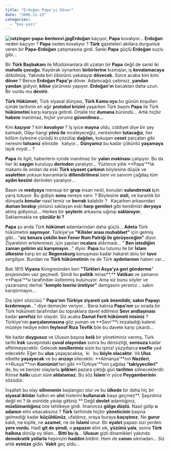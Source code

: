 ```yaml
---
title: "Erdoğan Papa'yı Döver"
date: "2006-11-23"
categories: 
  - "bas-yazi"
---
```


**![ratzinger-papa-bentoxvi.jpg](/uploads/2006/11/ratzinger-papa-bentoxvi.jpg)Erdoğan** kaçıyor, **Papa** kovalıyor... **Erdoğan** neden kaçıyor ? **Papa** neden kovalıyor ? **Türk** gazeteleri akıllara durgunluk veren bir **Papa-Erdoğan** çatışmasına girdi. Sanki **Papa** güçlü **Erdoğan** suçlu gibi...

Bir **Türk Başbakanı** ile Müslümanlara dil uzatan bir **Papa** değil de sanki iki **mahalle çocuğu**. Kaydırak oynarken **birbirlerine** kızmışlar, iş **kovalamacaya** dökülmüş. Yakında biri öbürünü yakalayıp **dövecek.** Sizce acaba kim kimi **döver** ? Bence **Erdoğan Papa'yı** döver. Adamcağız çelimsiz, **yandan yandan** gidiyor, **kilise** yürümesi yapıyor. **Erdoğan'ın** bacakları daha uzun. Bir vurdu mu **devirir.**

**Türk Hükümet**i, Türk siyasal dünyası, **Türk Kamu oyu** bu günün koşulları içinde tarihinin en ağır **protokol krizini** yaşarken Türk basını **Papa** ile Türk **hükümetini** karşı karşıya getirdi. Ortalık toz **dumana** büründü... Artık hiçbir **habere** inanılmaz, hiçbir yoruma **güvenilmez...**

Kim **kaçıyor** ? kim **kovalıyor** ? İş iyice **mayna** oldu, ciddiyet diye bir şey kalmadı, Olayı hangi **yönü ile** inceleyeceğiz, neresinden **tutacağız**, her bölüm öylesine çürüdü ki çözülüp **dağılan,** kokuşan **ceset** parçaları gibi neresini **tutsanız** elinizde   kalıyor... **Dünyamız** bu kadar çöküntü **yaşamaya** layik miydi... ?

**Papa** ile ilgili, haberlerin içinde inanılmaz bir **yalan makinası** çalışıyor. Bu da her iki **saygın** kuruluşu **derinden** yaralıyor... Yüzlerce yıllık **Papa'**lık makamı ile ondan da eski **Türk siyaset çarkının** böylesine düşük ve **asaletten** yoksun kavramlarla **dillendirilmesi** beni ve sanırım çağdaş tüm **aydın kesimi** derinden yaralıyor...

Basın ve **medyaya** mensup bir **grup** insan nesli, konuları **sulandırmak i**çin yarış tutuyor. Bu gidişin **sonu** nereye varır. ? Böylesine **sisli,** ve karanlık bir dünyada **konular** nasıl temiz ve **berrak** kalabilir ?   Kaçarken arkasından **duman bırakıp** yönünü saklayan eski **harp gemileri** gibi kendimizi **deryaya** atmış gidiyoruz... Herkes bir **şeylerin** arkasına sığınıp **saklanıyor**, Saklanmakla ne **çözülür ki ?**

**Papa** şu anda Türk **hükümet** adamlarından daha güçlü... **Adeta** Türk hükümetini **saymıyor.** Türkiye'ye **"Kilisler arası muhabbet"** için gelmiş gibi... "**siz kenara çekilin ben Fener Rum Patriği ile görüşeceğim"** diyor. Ziyaretinin ertelenmesi ,için yapılan **rıcalara** aldırmadı... " **Ben istediğim zaman gelirim siz karışmayın**..." diyor. **Papa** bu tutumu ile bir **İslam ülkesine** karşı en az **Regensburg** konuşması kadar hakaret dolu bir **tavır** sergiliyor. Bundan ne **Türk hükümetinin** ne de Türk **aydınlarının** haberi var...

Batı 1815 **Viyana** Kongresinden beri **"Türkleri Asya'ya geri gönderme**" projesinden vaz geçmedi. Şimdi bu **politik** miras**,** **Vatikan** ve zamanın **Papa'**sı tarafından üstlenmiş bulunuyor. Ama siz bunu söyler ve yazarsanız derhal "**komplo teorisi üretiyor"** damgasını yersiniz... sakın karıştırmayın...

Dış işleri sözcüsü " **Papa'nın Türkiye ziyareti çok önemlidir, sakın Papayı kızdırmayın**..." diye demeçler veriyor... Bana kalırsa **Papa'nın** şu sırada bir Türk hükümeti tarafından bu topraklara davet edilmesi **Sevr andlaşması** kadar **şerefsiz** bir olaydır. Siz acaba **Damat Ferit hükümeti misiniz** ? Türkiye'nin **parçalanmasına** göz yuman ve **Sevr'**i imzaladığı kalemi müzeye hediye eden **feylesof Rıza Tevfik** bile bu davete karşı çıkardı...

Ne kadar **duygusuz** ve Ulusun başına **belâ** bir yönetiminiz varmış, Türk tarihi **Irak** savaşındaki **çuval olayından** sonra bu densizliği, **sonsuza** kadar affetmeyecektir. Gelecek **nesillerimiz** sizin bu işinizi yüzyıllarca **esefle** yad edecektir. Eğer bu **ulus** yaşayacaksa,  ki   bu **böyle olacaktır**. Ve **Ulus** elbette **yaşayacak** ve bu **arızayı** silecektir. **Almanya'**nın **Nazileri**, **Rusya'**nın **Komünist**'leri gibi **Türkiye'**nin çağdaş "**takiyyecileri"** de, bu ve benzer olaylarla **iplikleri** pazara çıktığı gün **tarihten** silineceklerdir. Kimse **halkı** uzun süre **aldatamaz.** Bu söz **İslam**'ın yüce **Peygamberinin** sözüdür.  

İnşallah bu olay **silinmenin** başlangıcı olur ve bu **ülkede** bir daha hiç bir **siyasal iktidar** halkın en **ulvi** hislerini **kullanarak** başa geçmez**. Şaşırdınız değil mi ? ilk esintide yıkılıp gittiniz.** Değil **devlet** adamlığınız, **müslümanlığınız** bile tehlikeye girdi. İmanınıza **gölge düştü**. Nasıl gidip **o adamın** elini sıkacaksınız ? **Türk** tarihinde hiçbir **yöneticinin** başına gelmediği kadar **küçüldünüz**, ufaldınız, oraya buraya **kaçıştınız.** Ne **gurur** kaldı, ne kişilik, ne **azamet**, ne de **İslamî** onur. Bir **eyalet** papazı sizi yerden **yere vurdu**. Hadi **git de şimdi**, o **papazın** elini sık, **yüzünü yala**, sonra **Türk halkına** dönüp oy dilen... **Bitti bu iş**... **Ulusun** gizli dinamikleri yakında **demokratik yollarla** hepinizin **haddini** bildirir. Hem de **canını** sıkmadan... Siz artık **evinize** gidin. **Vakit** geç oldu...
